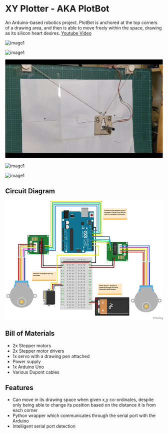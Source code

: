 # XY Plotter - AKA PlotBot
An Arduino-based robotics project. PlotBot is anchored at the top corners of a drawing area, and then is able to move freely within the space, drawing as its silicon heart desires. 
[Youtube Video](https://youtu.be/Ub-ViXvHKfk)


![image1](readme_files/PB1.png)

![image1](readme_files/PB2.png)

![image1](readme_files/PB3.png)

![image1](readme_files/PB4.png)

![image1](readme_files/PB5.png)

## Circuit Diagram

![Circuit Diagam](readme_files/circuit_diagram.png)

## Bill of Materials
* 2x Stepper motors 
* 2x Stepper motor drivers
* 1x servo with a drawing pen attached
* Power supply
* 1x Arduino Uno
* Various Dupont cables


## Features
* Can move in its drawing space when given x,y co-ordinates, despite only being able to change its position based on the distance it is from each corner
* Python wrapper which communicates through the serial port with the Arduino
* Intelligent serial port detection
